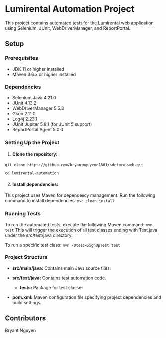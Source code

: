 # Lumirental Automation Project

This project contains automated tests for the Lumirental web application using Selenium, JUnit, WebDriverManager, and ReportPortal.

## Setup

### Prerequisites

* JDK 11 or higher installed
* Maven 3.6.x or higher installed

### Dependencies

* Selenium Java 4.21.0
* JUnit 4.13.2
* WebDriverManager 5.5.3
* Gson 2.11.0
* Log4j 2.23.1
* JUnit Jupiter 5.8.1 (for JUnit 5 support)
* ReportPortal Agent 5.0.0

### Setting Up the Project

1. #### Clone the repository:
`git clone https://github.com/bryantnguyenn1801/sdetpro_web.git`

`cd lumirental-automation`

2. #### Install dependencies:
This project uses Maven for dependency management. Run the following command to install dependencies:
`mvn clean install`

### Running Tests
To run the automated tests, execute the following Maven command: `mvn test`
This will trigger the execution of all test classes ending with Test.java under the src/test/java directory.

To run a specific test class: `mvn -Dtest=SignUpTest test`



### Project Structure
* **src/main/java:** Contains main Java source files.

* **src/test/java:** Contains test automation code.
  * **tests:** Package for test classes
* **pom.xml:** Maven configuration file specifying project dependencies and build settings.


## Contributors
Bryant Nguyen